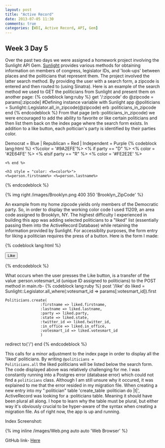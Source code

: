 ```yaml
---
layout: post
title: "Active Record"
date: 2013-07-05 11:30
comments: true
categories: [WDI, Active Record, API, Gem]
---
```

## Week 3 Day 5 ##
Over the past two days we were assigned a homework project involving the Sunlight API Gem. [Sunlight](https://github.com/sunlightlabs/ruby-sunlight "Sunlight") provides various methods for obtaining information on members of congress, legislator IDs, and 'look-ups' between places and the politicians that represent them. The project involved the latter search method. By providing the user with a search form, a zipcode is entered and then routed to (using Sinatra). Here is an example of the search method we used to GET the politicians from Sunlight and present them on another page:
{% codeblock lang:ruby %}
get '/:zipcode' do
  @zipcode = params[:zipcode]
  #Defining instance variable with Sunlight app
  @politicians = Sunlight::Legislator.all_in_zipcode(@zipcode)
  erb :politicians_in_zipcode
end
{% endcodeblock %}
From that page (erb :politicians_in_zipcode) we were encouraged to add the ability to favorite or like certain politicians and then list them back on the index page where the search form exists. In addition to a like button, each poltician's party is identified by their parties color.

Democrat = Blue | Republican = Red | Independent = Purple
{% codeblock lang:html %}
  <%color = '#9A2EFE'%>
      <% if party == "D" %>
        <% color = '#2E64FE' %>
      <% elsif party == "R" %>
        <% color = '#FE2E2E' %>

    <% end %>

    <h3 style = "color: <%=color%>">
    <%=person.firstname%> <%=person.lastname%>
{% endcodeblock %}

{% img right /images/Brooklyn.png 400 350 'Brooklyn_ZipCode' %}
<p>An example from my home zipcode yields only members of the Democratic party. So, in order to display the working color code I used 11209, an area code assigned to Brooklyn, NY.
The highest difficulty I experienced in building this app was adding selected politicians to a "liked" list (essentially passing them into the ActiveRecord Database) while retaining the information provided by Sunlight. For accessiblity purposes, the form entry for liking a politician requires the press of a button. Here is the form I made:
</p>

<p>
  {% codeblock lang:html %}
  <form action = '/like' method = 'post'>
    <input type = "hidden" name = "votesmart_id" value="<%= person.votesmart_id%>">
      <button> Like </button>
  </form>
{% endcodeblock %}
</p>
What occurs when the user presses the Like button, is a transfer of the value :person.votesmart_id (unique ID assigned to politicians) to the POST method in main.rb-
  {% codeblock lang:ruby %}
  post '/like' do
    liked = Sunlight::Legislator.all_where(:votesmart_id => params[:votesmart_id]).first

    Politicians.create(
                    :firstname => liked.firstname,
                    :lastname => liked.lastname,
                    :party => liked.party,
                    :state => liked.state,
                    :twitter_id => liked.twitter_id,
                    :in_office => liked.in_office,
                    :votesmart_id => liked.votesmart_id
                    )
  redirect to('/')
  end
  {% endcodeblock %}


This calls for a minor adjustment to the index page in order to display all the 'liked' politicians. By writing <code>@politicians = Politicians.all</code> the liked politicians will be listed below the search form.
The code displayed above was relatively challenging for me. I was constantly running into a Postgres error (database error) which could not find a <code>politicians</code> class. Although I am still unsure why it occured, it was explained to me that the error resided in my migration file. When creating a new entry into my ":politician" table 'create_table :politician do |t|', ActiveRecord was looking for a :politician*s* table. Meaning it should have been plural all along. I hope to learn why the table must be plural, but either way it's obviously crucial to be hyper-aware of the syntax when creating a migration file. As of right now, the app is up and running.

Index Screenshot:

{% img inline /images/Web.png auto auto 'Web Browser' %}


GitHub link- [Here](https://github.com/Swelly/sunlight "Sunlight - Swelly")

